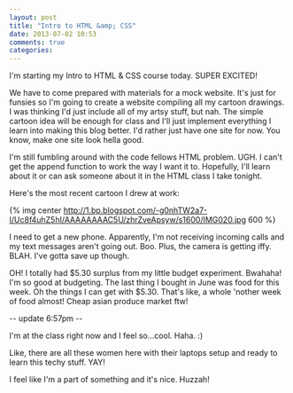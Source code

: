 ```yaml
---
layout: post
title: "Intro to HTML &amp; CSS"
date: 2013-07-02 10:53
comments: true
categories: 
---
```

I'm starting my Intro to HTML & CSS course today. SUPER EXCITED! 

We have to come prepared with materials for a mock website. It's just for funsies so I'm going to create a website compiling all my cartoon drawings. I was thinking I'd just include all of my artsy stuff, but nah. The simple cartoon idea will be enough for class and I'll just implement everything I learn into making this blog better. I'd rather just have one site for now. You know, make one site look hella good. 

I'm still fumbling around with the code fellows HTML problem. UGH. I can't get the append function to work the way I want it to. Hopefully, I'll learn about it or can ask someone about it in the HTML class I take tonight.

Here's the most recent cartoon I drew at work:

{% img center http://1.bp.blogspot.com/-g0nhTW2a7-I/Uc8f4uhZ5hI/AAAAAAAAC5U/zhrZveApsyw/s1600/IMG020.jpg 600 %}

I need to get a new phone. Apparently, I'm not receiving incoming calls and my text messages aren't going out. Boo. Plus, the camera is getting iffy. BLAH. I've gotta save up though. 

OH! I totally had $5.30 surplus from my little budget experiment. Bwahaha! I'm so good at budgeting. The last thing I bought in June was food for this week. Oh the things I can get with $5.30. That's like, a whole 'nother week of food almost! Cheap asian produce market ftw!

-- update 6:57pm --

I'm at the class right now and I feel so...cool. Haha. :)

Like, there are all these women here with their laptops setup and ready to learn this techy stuff. YAY!

I feel like I'm a part of something and it's nice. Huzzah!